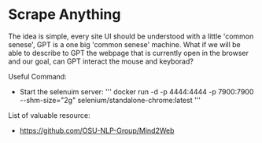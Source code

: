 # Scrape Anything

The idea is simple, every site UI should be understood with a little 'common senese', GPT is a one big 'common senese' machine.
What if we will be able to describe to GPT the webpage that is currently open in the browser and our goal, can GPT interact the mouse and keyborad?  


Useful Command:

 - Start the selenuim server: ''' docker run -d -p 4444:4444 -p 7900:7900 --shm-size="2g" selenium/standalone-chrome:latest '''



List of valuable resource:

- https://github.com/OSU-NLP-Group/Mind2Web